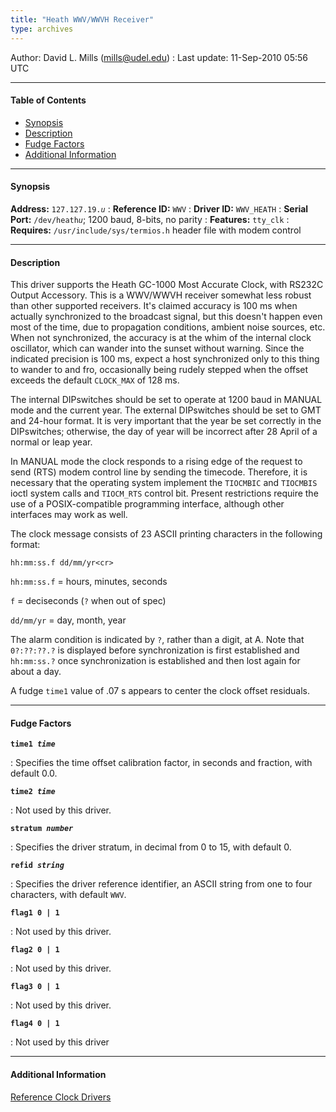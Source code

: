 ```yaml
---
title: "Heath WWV/WWVH Receiver"
type: archives
---
```


Author: David L. Mills (mills@udel.edu)
: Last update: 11-Sep-2010 05:56 UTC

* * *

#### Table of Contents

*   [Synopsis](/archives/drivers/driver19/#synopsis)
*   [Description](/archives/drivers/driver19/#description)
*   [Fudge Factors](/archives/drivers/driver19/#fudge-factors)
*   [Additional Information](/archives/drivers/driver19/#additional-information)

* * *

#### Synopsis

**Address:** <code>127.127.19._u_</code>
: **Reference ID:** `WWV`
: **Driver ID:** `WWV_HEATH`
: **Serial Port:** <code>/dev/heath*u*</code>; 1200 baud, 8-bits, no parity
: **Features:** `tty_clk`
: **Requires:** `/usr/include/sys/termios.h` header file with modem control

* * *

#### Description

This driver supports the Heath GC-1000 Most Accurate Clock, with RS232C Output Accessory. This is a WWV/WWVH receiver somewhat less robust than other supported receivers. It's claimed accuracy is 100 ms when actually synchronized to the broadcast signal, but this doesn't happen even most of the time, due to propagation conditions, ambient noise sources, etc. When not synchronized, the accuracy is at the whim of the internal clock oscillator, which can wander into the sunset without warning. Since the indicated precision is 100 ms, expect a host synchronized only to this thing to wander to and fro, occasionally being rudely stepped when the offset exceeds the default `CLOCK_MAX` of 128 ms.

The internal DIPswitches should be set to operate at 1200 baud in MANUAL mode and the current year. The external DIPswitches should be set to GMT and 24-hour format. It is very important that the year be set correctly in the DIPswitches; otherwise, the day of year will be incorrect after 28 April of a normal or leap year.

In MANUAL mode the clock responds to a rising edge of the request to send (RTS) modem control line by sending the timecode. Therefore, it is necessary that the operating system implement the `TIOCMBIC` and `TIOCMBIS` ioctl system calls and `TIOCM_RTS` control bit. Present restrictions require the use of a POSIX-compatible programming interface, although other interfaces may work as well.

The clock message consists of 23 ASCII printing characters in the following format:

<code>hh:mm:ss.f     dd/mm/yr\<cr></code>

`hh:mm:ss.f` = hours, minutes, seconds

`f` = deciseconds (`?` when out of spec)

`dd/mm/yr` = day, month, year

The alarm condition is indicated by `?`, rather than a digit, at A. Note that `0?:??:??.?` is displayed before synchronization is first established and `hh:mm:ss.?` once synchronization is established and then lost again for about a day.

A fudge `time1` value of .07 s appears to center the clock offset residuals.

* * *

#### Fudge Factors

<code>**time1 _time_**</code>

: Specifies the time offset calibration factor, in seconds and fraction, with default 0.0.

<code>**time2 _time_**</code>

: Not used by this driver.

<code>**stratum _number_**</code>

: Specifies the driver stratum, in decimal from 0 to 15, with default 0.

<code>**refid _string_**</code>

: Specifies the driver reference identifier, an ASCII string from one to four characters, with default `WWV`.

<code>**flag1 0 | 1**</code>

: Not used by this driver.

<code>**flag2 0 | 1**</code>

: Not used by this driver.

<code>**flag3 0 | 1**</code>

: Not used by this driver.

<code>**flag4 0 | 1**</code>

: Not used by this driver

* * *

#### Additional Information

[Reference Clock Drivers](/archives/4.2.8-series/refclock/)